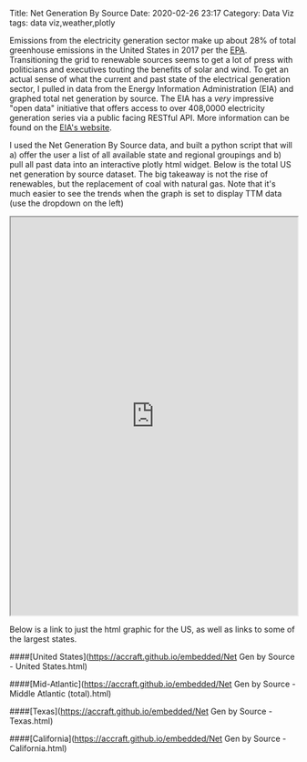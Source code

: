 Title: Net Generation By Source
Date: 2020-02-26 23:17
Category: Data Viz
tags: data viz,weather,plotly

Emissions from the electricity generation sector make up about 28% of total greenhouse emissions in the United States in 2017 per the [EPA](https://www.epa.gov/ghgemissions/sources-greenhouse-gas-emissions). Transitioning the grid to renewable sources seems to get a lot of press with politicians and executives touting the benefits of solar and wind. To get an actual sense of what the current and past state of the electrical generation sector, I pulled in data from the Energy Information Administration (EIA) and graphed total net generation by source. The EIA has a *very* impressive "open data" initiative that offers access to over 408,0000 electricity generation series via a public facing RESTful API. More information can be found on the [EIA's website](https://www.eia.gov/opendata). 

I used the Net Generation By Source data, and built a python script that will a) offer the user a list of all available state and regional groupings and b) pull all past data into an interactive plotly html widget. Below is the total US net generation by source dataset. The big takeaway is not the rise of renewables, but the replacement of coal with natural gas. Note that it's much easier to see the trends when the graph is set to display TTM data (use the dropdown on the left)


<iframe src="https://accraft.github.io/embedded/Net Gen by Source - United States.html" style="width: 100%; height: 700px"></iframe>

Below is a link to just the html graphic for the US, as well as links to some of the largest states. 

####[United States](https://accraft.github.io/embedded/Net Gen by Source - United States.html)  

####[Mid-Atlantic](https://accraft.github.io/embedded/Net Gen by Source - Middle Atlantic (total).html)  

####[Texas](https://accraft.github.io/embedded/Net Gen by Source - Texas.html)  

####[California](https://accraft.github.io/embedded/Net Gen by Source - California.html)  


